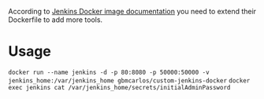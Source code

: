 According to [Jenkins Docker image documentation](https://github.com/jenkinsci/docker/blob/master/README.md#installing-more-tools) you need to extend their Dockerfile to add more tools.
# Usage
`docker run --name jenkins -d -p 80:8080 -p 50000:50000 -v jenkins_home:/var/jenkins_home gbmcarlos/custom-jenkins-docker`
`docker exec jenkins cat /var/jenkins_home/secrets/initialAdminPassword`
